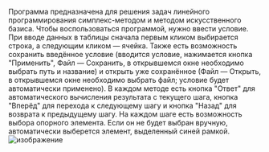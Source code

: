 Программа предназначена для решения задач линейного программирования симплекс-методом и методом искусственного базиса. Чтобы воспользоваться программой, нужно ввести условие. При вводе данных в таблицы сначала первым кликом выбирается строка, а следующим кликом — ячейка. Также есть возможность сохранить введённое условие (вводится условие, нажимается кнопка "Применить", Файл — Сохранить, в открывшемся окне необходимо выбрать путь и название) и открыть уже сохранённое (Файл — Открыть, в открывшемся окне необходимо выбрать файл; условие будет автоматически применено). В каждом методе есть кнопка "Ответ" для автоматического вычисления результата с текущего шага, кнопка "Вперёд" для перехода к следующему шагу и кнопка "Назад" для возврата к предыдущему шагу. На каждом шаге есть возможность выбора опорного элемента. Если он не будет выбран вручную, автоматически выберется элемент, выделенный синей рамкой.
![изображение](https://github.com/user-attachments/assets/a35c55fa-c2d8-4874-80e2-b991f6e651b9)
